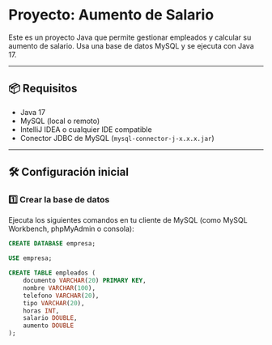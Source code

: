 # Proyecto: Aumento de Salario

Este es un proyecto Java que permite gestionar empleados y calcular su aumento de salario. Usa una base de datos MySQL y se ejecuta con Java 17.

---

## 📦 Requisitos

- Java 17
- MySQL (local o remoto)
- IntelliJ IDEA o cualquier IDE compatible
- Conector JDBC de MySQL (`mysql-connector-j-x.x.x.jar`)

---

## 🛠️ Configuración inicial

### 1️⃣ Crear la base de datos

Ejecuta los siguientes comandos en tu cliente de MySQL (como MySQL Workbench, phpMyAdmin o consola):

```sql
CREATE DATABASE empresa;

USE empresa;

CREATE TABLE empleados (
    documento VARCHAR(20) PRIMARY KEY,
    nombre VARCHAR(100),
    telefono VARCHAR(20),
    tipo VARCHAR(20),
    horas INT,
    salario DOUBLE,
    aumento DOUBLE
);
